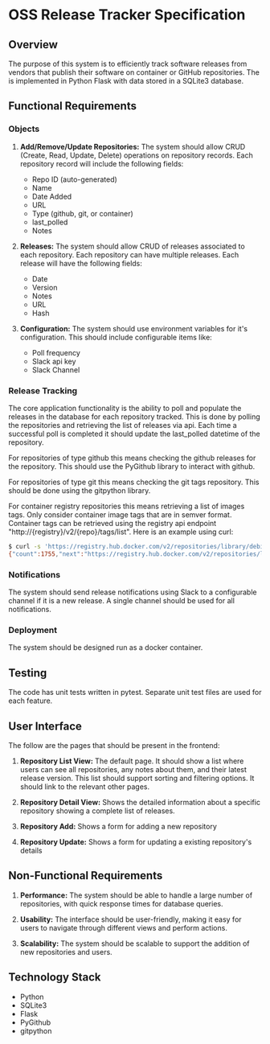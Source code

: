 # OSS Release Tracker Specification

## Overview

The purpose of this system is to efficiently track software releases from vendors that publish their software on container or GitHub repositories. The is implemented in Python Flask with data stored in a SQLite3 database.

## Functional Requirements
### Objects

1. **Add/Remove/Update Repositories:** The system should allow CRUD (Create, Read, Update, Delete) operations on repository records. Each repository record will include the following fields:
    - Repo ID (auto-generated)
    - Name
    - Date Added
    - URL
    - Type (github, git, or container)
    - last_polled
    - Notes

2. **Releases:** The system should allow CRUD of releases associated to each repository. Each repository can have multiple releases. Each release will have the following fields:
    - Date
    - Version
    - Notes
    - URL
    - Hash

3. **Configuration:** The system should use environment variables for it's configuration. This should include configurable items like:
    - Poll frequency
    - Slack api key
    - Slack Channel

### Release Tracking

The core application functionality is the ability to poll and populate the releases in the database for each repository tracked. This is done by polling the repositories and retrieving the list of releases via api. Each time a successful poll is completed it should update the last_polled datetime of the repository.

For repositories of type github this means checking the github releases for the repository. This should use the PyGithub library to interact with github.

For repositories of type git this means checking the git tags repository. This should be done using the gitpython library.

For container registry repositories this means retrieving a list of images tags. Only consider container image tags that are in semver format. Container tags can be retrieved using the registry api endpoint "http://{registry}/v2/{repo}/tags/list". Here is an example using curl:

``` bash
$ curl -s 'https://registry.hub.docker.com/v2/repositories/library/debian/tags'
{"count":1755,"next":"https://registry.hub.docker.com/v2/repositories/library/debian/tags?page=2\u0026page_size=2","previous":null,"results":[{"creator":621950,"id":5956353,"images":[{"architecture":"amd64","features":"","variant":null,"digest":"sha256:9340772107855de9351e88e3ba2636d045f730e05b177c5313613894c223b4d4","os":"linux","os_features":"","os_version":null,"size":29124691,"status":"active","last_pulled":"2023-06-17T01:02:17.603158Z","last_pushed":"2023-06-12T23:58:09.075548Z"},{"architecture":"s390x","features":"","variant":null,"digest":"sha256:eee0d222c03513dcdf8f3a12c6c342add8a6161af09bcb9a38eef9ef7d486122","os":"linux","os_features":"","os_version":null,"size":27490253,"status":"active","last_pulled":"2023-06-16T07:34:00.087434Z","last_pushed":"2023-06-13T04:58:23.89489Z"}],"last_updated":"2023-06-13T04:58:31.821511Z","last_updater":1156886,"last_updater_username":"doijanky","name":"unstable-slim","repository":6315,"full_size":29124691,"v2":true,"tag_status":"active","tag_last_pulled":"2023-06-17T01:02:17.603158Z","tag_last_pushed":"2023-06-13T04:58:31.821511Z","media_type":"application/vnd.docker.distribution.manifest.list.v2+json","content_type":"image","digest":"sha256:2ae17aff4c3c8cdb2d3d9c885d7c59ad518bffc89e8351598ff1f3f918183b7c"},{"creator":1156886,"id":456210846,"images":[{"architecture":"amd64","features":"","variant":null,"digest":"sha256:9340772107855de9351e88e3ba2636d045f730e05b177c5313613894c223b4d4","os":"linux","os_features":"","os_version":null,"size":29124691,"status":"active","last_pulled":"2023-06-17T01:02:17.603158Z","last_pushed":"2023-06-12T23:58:09.075548Z"},{"architecture":"s390x","features":"","variant":null,"digest":"sha256:eee0d222c03513dcdf8f3a12c6c342add8a6161af09bcb9a38eef9ef7d486122","os":"linux","os_features":"","os_version":null,"size":27490253,"status":"active","last_pulled":"2023-06-16T07:34:00.087434Z","last_pushed":"2023-06-13T04:58:23.89489Z"}],"last_updated":"2023-06-13T04:58:26.736918Z","last_updater":1156886,"last_updater_username":"doijanky","name":"unstable-20230612-slim","repository":6315,"full_size":29124691,"v2":true,"tag_status":"active","tag_last_pulled":"2023-06-17T01:02:17.603158Z","tag_last_pushed":"2023-06-13T04:58:26.736918Z","media_type":"application/vnd.docker.distribution.manifest.list.v2+json","content_type":"image","digest":"sha256:2ae17aff4c3c8cdb2d3d9c885d7c59ad518bffc89e8351598ff1f3f918183b7c"}]}

```

### Notifications

The system should send release notifications using Slack to a configurable channel if it is a new release. A single channel should be used for all notifications.

### Deployment

The system should be designed run as a docker container.

## Testing

The code has unit tests written in pytest. Separate unit test files are used for each feature.

## User Interface

The follow are the pages that should be present in the frontend:

1. **Repository List View:** The default page. It should show a list where users can see all repositories, any notes about them, and their latest release version. This list should support sorting and filtering options. It should link to the relevant other pages.

2. **Repository Detail View:** Shows the detailed information about a specific repository showing a complete list of releases.

3. **Repository Add:** Shows a form for adding a new repository

4. **Repository Update:** Shows a form for updating a existing repository's details

## Non-Functional Requirements

1. **Performance:** The system should be able to handle a large number of repositories, with quick response times for database queries.

2. **Usability:** The interface should be user-friendly, making it easy for users to navigate through different views and perform actions.

3. **Scalability:** The system should be scalable to support the addition of new repositories and users.

## Technology Stack

- Python
- SQLite3
- Flask
- PyGithub
- gitpython
